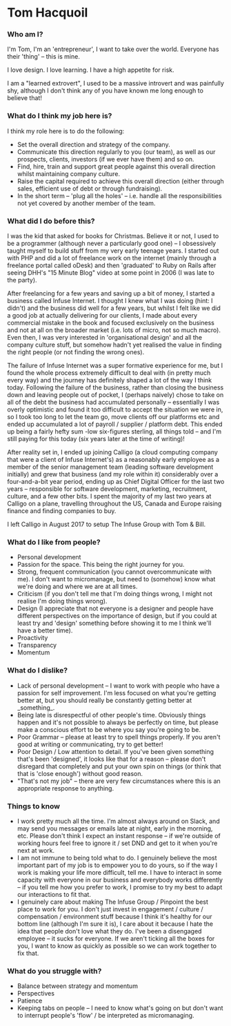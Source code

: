 # Tom Hacquoil

### Who am I?
I'm Tom, I&#39;m an &#39;entrepreneur&#39;, I want to take over the world. Everyone has their &#39;thing&#39; – this is mine.

I love design. I love learning. I have a high appetite for risk.

I am a &quot;learned extrovert&quot;, I used to be a massive introvert and was painfully shy, although I don&#39;t think any of you have known me long enough to believe that!



### What do I think my job here is?
I think my role here is to do the following:

- Set the overall direction and strategy of the company.
- Communicate this direction regularly to you (our team), as well as our prospects, clients, investors (if we ever have them) and so on.
- Find, hire, train and support great people against this overall direction whilst maintaining company culture.
- Raise the capital required to achieve this overall direction (either through sales, efficient use of debt or through fundraising).
- In the short term – &#39;plug all the holes&#39; – i.e. handle all the responsibilities not yet covered by another member of the team.


### What did I do before this?
I was the kid that asked for books for Christmas. Believe it or not, I used to be a programmer (although never a particularly good one) – I obsessively taught myself to build stuff from my very early teenage years. I started out with PHP and did a lot of freelance work on the internet (mainly through a freelance portal called oDesk) and then &#39;graduated&#39; to Ruby on Rails after seeing DHH&#39;s &quot;15 Minute Blog&quot; video at some point in 2006 (I was late to the party).

After freelancing for a few years and saving up a bit of money, I started a business called Infuse Internet. I thought I knew what I was doing (hint: I didn&#39;t) and the business did well for a few years, but whilst I felt like we did a good job at actually delivering for our clients, I made about every commercial mistake in the book and focused exclusively on the business and not at all on the broader market (i.e. lots of micro, not so much macro). Even then, I was very interested in &#39;organisational design&#39; and all the company culture stuff, but somehow hadn&#39;t yet realised the value in finding the right people (or not finding the wrong ones).

The failure of Infuse Internet was a super formative experience for me, but I found the whole process extremely difficult to deal with (in pretty much every way) and the journey has definitely shaped a lot of the way I think today. Following the failure of the business, rather than closing the business down and leaving people out of pocket, I (perhaps naively) chose to take on all of the debt the business had accumulated personally – essentially I was overly optimistic and found it too difficult to accept the situation we were in, so I took too long to let the team go, move clients off our platforms etc and ended up accumulated a lot of payroll / supplier / platform debt. This ended up being a fairly hefty sum -low six-figures sterling, all things told – and I&#39;m still paying for this today (six years later at the time of writing)!

After reality set in, I ended up joining Calligo (a cloud computing company that were a client of Infuse Internet&#39;s) as a reasonably early employee as a member of the senior management team (leading software development initially) and grew that business (and my role within it) considerably over a four-and-a-bit year period, ending up as Chief Digital Officer for the last two years – responsible for software development, marketing, recruitment, culture, and a few other bits. I spent the majority of my last two years at Calligo on a plane, travelling throughout the US, Canada and Europe raising finance and finding companies to buy.

I left Calligo in August 2017 to setup The Infuse Group with Tom &amp; Bill.


### What do I like from people?

- Personal development
- Passion for the space. This being the right journey for you.
- Strong, frequent communication (you cannot overcommunicate with me). I don&#39;t want to micromanage, but need to (somehow) know what we&#39;re doing and where we are at all times.
- Criticism (if you don&#39;t tell me that I&#39;m doing things wrong, I might not realise I&#39;m doing things wrong).
- Design (I appreciate that not everyone is a designer and people have different perspectives on the importance of design, but if you could at least try and &#39;design&#39; something before showing it to me I think we&#39;ll have a better time).
- Proactivity
- Transparency
- Momentum

### What do I dislike?

- Lack of personal development – I want to work with people who have a passion for self improvement. I&#39;m less focused on what you&#39;re getting better at, but you should really be constantly getting better at \_something\_.
- Being late is disrespectful of other people&#39;s time. Obviously things happen and it's not possible to always be perfectly on time, but please make a conscious effort to be where you say you&#39;re going to be.
- Poor Grammar – please at least try to spell things properly. If you aren't good at writing or communicating, try to get better!
- Poor Design / Low attention to detail. If you&#39;ve been given something that's been 'designed', it looks like that for a reason – please don&#39;t disregard that completely and put your own spin on things (or think that that is &#39;close enough&#39;) without good reason.
- "That's not my job" – there are very few circumstances where this is an appropriate response to anything.

### Things to know

- I work pretty much all the time. I&#39;m almost always around on Slack, and may send you messages or emails late at night, early in the morning, etc. Please don&#39;t think I expect an instant response – if we&#39;re outside of working hours feel free to ignore it / set DND and get to it when you&#39;re next at work.
- I am not immune to being told what to do. I genuinely believe the most important part of my job is to empower you to do yours, so if the way I work is making your life more difficult, tell me. I have to interact in some capacity with everyone in our business and everybody works differently – if you tell me how you prefer to work, I promise to try my best to adapt our interactions to fit that.
- I genuinely care about making The Infuse Group / Pinpoint the best place to work for you. I don't just invest in engagement / culture / compensation / environment stuff because I think it&#39;s healthy for our bottom line (although I&#39;m sure it is), I care about it because I hate the idea that people don&#39;t love what they do. I&#39;ve been a disengaged employee – it sucks for everyone. If we aren&#39;t ticking all the boxes for you, I want to know as quickly as possible so we can work together to fix that.

### What do you struggle with?

- Balance between strategy and momentum
- Perspectives
- Patience
- Keeping tabs on people – I need to know what's going on but don&#39;t want to interrupt people&#39;s &#39;flow&#39; / be interpreted as micromanaging.

